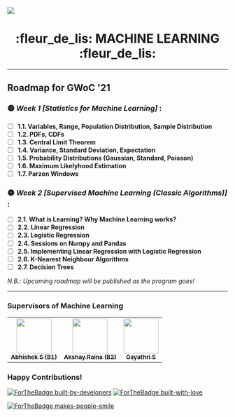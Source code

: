 ![](https://gwoc.girlscript.tech/assets/gwoc_logo_forweb.png)


<h1 align="center"> :fleur_de_lis: MACHINE LEARNING :fleur_de_lis: </h1>

************************************************************

## Roadmap for GWoC '21
### :yellow_circle: *Week 1 [Statistics for Machine Learning]* :
   - [ ] **1.1. Variables, Range, Population Distribution, Sample Distribution**
   - [ ] **1.2. PDFs, CDFs**
   - [ ] **1.3. Central Limit Theorem**
   - [ ] **1.4. Variance, Standard Deviation, Expectation**
   - [ ] **1.5. Probability Distributions (Gaussian, Standard, Poisson)**
   - [ ] **1.6. Maximum Likelyhood Estimation**
   - [ ] **1.7. Parzen Windows**

### :yellow_circle: *Week 2 [Supervised Machine Learning (Classic Algorithms)]* :
   - [ ] **2.1. What is Learning? Why Machine Learning works?**
   - [ ] **2.2. Linear Regression**
   - [ ] **2.3. Logistic Regression**
   - [ ] **2.4. Sessions on Numpy and Pandas**
   - [ ] **2.5. Implementing Linear Regression with Logistic Regression**
   - [ ] **2.6. K-Nearest Neighbour Algorithms**
   - [ ] **2.7. Decision Trees**

*N.B.: Upcoming roadmap will be published as the program goes!*

***************************************************************
### Supervisors of Machine Learning

<table>
  <tr>
<td align="center"><a href="https://github.com/abhisheks008"><img src="https://avatars.githubusercontent.com/u/68724349?v=4" width="80px;" alt=""/><br /><sub><b>Abhishek S (B1)</b></sub></a></td>
<td align="center"><a href="https://github.com/raina-akshay"><img src="https://avatars.githubusercontent.com/u/65475383?v=4" width="80px;" alt=""/><br /><sub><b>Akshay Raina (B2)</b></sub></a></td>
<td align="center"><a href="https://github.com/geeythree"><img src="https://avatars.githubusercontent.com/u/30996989?v=4" width="80px;" alt=""/><br /><sub><b>Gayathri S</b></sub></a></td>    
</tr>
   </table>

### Happy Contributions!

[![ForTheBadge built-by-developers](http://ForTheBadge.com/images/badges/built-by-developers.svg)](https://GitHub.com/Naereen/)
[![ForTheBadge built-with-love](http://ForTheBadge.com/images/badges/built-with-love.svg)](https://GitHub.com/Naereen/)

[![ForTheBadge makes-people-smile](http://ForTheBadge.com/images/badges/makes-people-smile.svg)](http://ForTheBadge.com)
